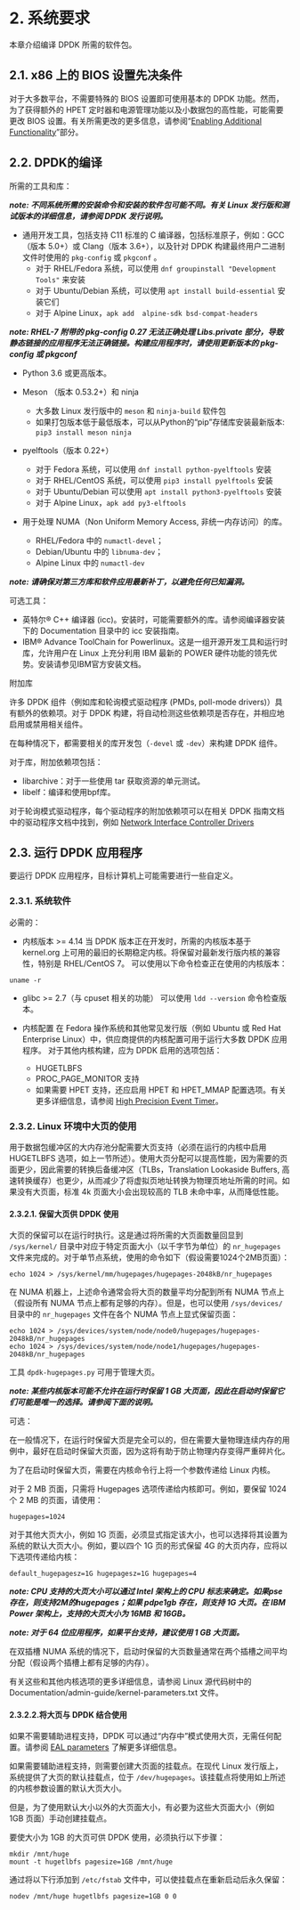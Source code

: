 
# 2. 系统要求

本章介绍编译 DPDK 所需的软件包。

## 2.1. x86 上的 BIOS 设置先决条件

对于大多数平台，不需要特殊的 BIOS 设置即可使用基本的 DPDK 功能。然而，为了获得额外的 HPET 定时器和电源管理功能以及小数据包的高性能，可能需要更改 BIOS 设置。有关所需更改的更多信息，请参阅“[Enabling Additional Functionality](https://doc.dpdk.org/guides/linux_gsg/enable_func.html#enabling-additional-functionality)”部分。

## 2.2. DPDK的编译

所需的工具和库：

***note: 不同系统所需的安装命令和安装的软件包可能不同。有关 Linux 发行版和测试版本的详细信息，请参阅 DPDK 发行说明。***

- 通用开发工具，包括支持 C11 标准的 C 编译器，包括标准原子，例如：GCC（版本 5.0+）或 Clang（版本 3.6+），以及针对 DPDK 构建最终用户二进制文件时使用的 `pkg-config` 或 `pkgconf` 。
  - 对于 RHEL/Fedora 系统，可以使用 `dnf groupinstall "Development Tools"` 来安装
  - 对于 Ubuntu/Debian 系统，可以使用 `apt install build-essential` 安装它们
  - 对于 Alpine Linux，`apk add  alpine-sdk bsd-compat-headers`

***note: RHEL-7 附带的 pkg-config 0.27 无法正确处理 Libs.private 部分，导致静态链接的应用程序无法正确链接。构建应用程序时，请使用更新版本的 pkg-config 或 pkgconf***

- Python 3.6 或更高版本。

- Meson （版本 0.53.2+）和 ninja
  - 大多数 Linux 发行版中的 `meson` 和 `ninja-build` 软件包
  - 如果打包版本低于最低版本，可以从Python的“pip”存储库安装最新版本: `pip3 install meson ninja`

- pyelftools（版本 0.22+）
  - 对于 Fedora 系统，可以使用 `dnf install python-pyelftools` 安装
  - 对于 RHEL/CentOS 系统，可以使用 `pip3 install pyelftools` 安装
  - 对于 Ubuntu/Debian 可以使用 `apt install python3-pyelftools` 安装
  - 对于 Alpine Linux，`apk add py3-elftools`

- 用于处理 NUMA（Non Uniform Memory Access, 非统一内存访问）的库。
  - RHEL/Fedora 中的 `numactl-devel`；
  - Debian/Ubuntu 中的 `libnuma-dev`；
  - Alpine Linux 中的 `numactl-dev`

***note: 请确保对第三方库和软件应用最新补丁，以避免任何已知漏洞。***

可选工具：
- 英特尔® C++ 编译器 (icc)。安装时，可能需要额外的库。请参阅编译器安装下的 Documentation 目录中的 icc 安装指南。
- IBM® Advance ToolChain for Powerlinux。这是一组开源开发工具和运行时库，允许用户在 Linux 上充分利用 IBM 最新的 POWER 硬件功能的领先优势。安装请参见IBM官方安装文档。

附加库

许多 DPDK 组件（例如库和轮询模式驱动程序 (PMDs, poll-mode drivers)）具有额外的依赖项。对于 DPDK 构建，将自动检测这些依赖项是否存在，并相应地启用或禁用相关组件。

在每种情况下，都需要相关的库开发包（`-devel` 或 `-dev`）来构建 DPDK 组件。

对于库，附加依赖项包括：
- libarchive：对于一些使用 tar 获取资源的单元测试。
- libelf：编译和使用bpf库。

对于轮询模式驱动程序，每个驱动程序的附加依赖项可以在相关 DPDK 指南文档中的驱动程序文档中找到，例如 [Network Interface Controller Drivers](https://doc.dpdk.org/guides/nics/index.html)

## 2.3. 运行 DPDK 应用程序

要运行 DPDK 应用程序，目标计算机上可能需要进行一些自定义。

### 2.3.1. 系统软件

必需的：

- 内核版本 >= 4.14
当 DPDK 版本正在开发时，所需的内核版本基于 kernel.org 上可用的最旧的长期稳定内核。将保留对最新发行版内核的兼容性，特别是 RHEL/CentOS 7。
可以使用以下命令检查正在使用的内核版本：

```
uname -r
```

- glibc >= 2.7（与 cpuset 相关的功能）
可以使用 `ldd --version` 命令检查版本。

- 内核配置
在 Fedora 操作系统和其他常见发行版（例如 Ubuntu 或 Red Hat Enterprise Linux）中，供应商提供的内核配置可用于运行大多数 DPDK 应用程序。
对于其他内核构建，应为 DPDK 启用的选项包括：
  - HUGETLBFS
  - PROC_PAGE_MONITOR 支持
  - 如果需要 HPET 支持，还应启用 HPET 和 HPET_MMAP 配置选项。有关更多详细信息，请参阅 [High Precision Event Timer](https://doc.dpdk.org/guides/linux_gsg/enable_func.html#high-precision-event-timer)。

### 2.3.2. Linux 环境中大页的使用

用于数据包缓冲区的大内存池分配需要大页支持（必须在运行的内核中启用 HUGETLBFS 选项，如上一节所述）。使用大页分配可以提高性能，因为需要的页面更少，因此需要的转换后备缓冲区（TLBs，Translation Lookaside Buffers, 高速转换缓存）也更少，从而减少了将虚拟页地址转换为物理页地址所需的时间。如果没有大页面，标准 4k 页面大小会出现较高的 TLB 未命中率，从而降低性能。

#### 2.3.2.1. 保留大页供 DPDK 使用

大页的保留可以在运行时执行。这是通过将所需的大页面数量回显到 `/sys/kernel/` 目录中对应于特定页面大小（以千字节为单位）的 `nr_hugepages` 文件来完成的。对于单节点系统，使用的命令如下（假设需要1024个2MB页面）：

```
echo 1024 > /sys/kernel/mm/hugepages/hugepages-2048kB/nr_hugepages
```

在 NUMA 机器上，上述命令通常会将大页的数量平均分配到所有 NUMA 节点上（假设所有 NUMA 节点上都有足够的内存）。但是，也可以使用 `/sys/devices/` 目录中的 `nr_hugepages` 文件在各个 NUMA 节点上显式保留页面：

```
echo 1024 > /sys/devices/system/node/node0/hugepages/hugepages-2048kB/nr_hugepages
echo 1024 > /sys/devices/system/node/node1/hugepages/hugepages-2048kB/nr_hugepages
```

工具 `dpdk-hugepages.py` 可用于管理大页。

***note: 某些内核版本可能不允许在运行时保留 1 GB 大页面，因此在启动时保留它们可能是唯一的选择。请参阅下面的说明。***

可选：

在一般情况下，在运行时保留大页是完全可以的，但在需要大量物理连续内存的用例中，最好在启动时保留大页面，因为这将有助于防止物理内存变得严重碎片化。

为了在启动时保留大页，需要在内核命令行上将一个参数传递给 Linux 内核。

对于 2 MB 页面，只需将 Hugepages 选项传递给内核即可。例如，要保留 1024 个 2 MB 的页面，请使用：

```
hugepages=1024
```

对于其他大页大小，例如 1G 页面，必须显式指定该大小，也可以选择将其设置为系统的默认大页大小。例如，要以四个 1G 页的形式保留 4G 的大页内存，应将以下选项传递给内核：

```
default_hugepagesz=1G hugepagesz=1G hugepages=4
```

***note: CPU 支持的大页大小可以通过 Intel 架构上的 CPU 标志来确定。如果pse存在，则支持2M的hugepages；如果 pdpe1gb 存在，则支持 1G 大页。在 IBM Power 架构上，支持的大页大小为 16MB 和 16GB。***

***note: 对于 64 位应用程序，如果平台支持，建议使用 1 GB 大页面。***

在双插槽 NUMA 系统的情况下，启动时保留的大页数量通常在两个插槽之间平均分配（假设两个插槽上都有足够的内存）。

有关这些和其他内核选项的更多详细信息，请参阅 Linux 源代码树中的 Documentation/admin-guide/kernel-parameters.txt 文件。

#### 2.3.2.2.将大页与 DPDK 结合使用

如果不需要辅助进程支持，DPDK 可以通过“内存中”模式使用大页，无需任何配置。请参阅 [EAL parameters](https://doc.dpdk.org/guides/linux_gsg/linux_eal_parameters.html) 了解更多详细信息。

如果需要辅助进程支持，则需要创建大页面的挂载点。在现代 Linux 发行版上，系统提供了大页的默认挂载点，位于 `/dev/hugepages`。该挂载点将使用如上所述的内核参数设置的默认大页大小。

但是，为了使用默认大小以外的大页面大小，有必要为这些大页面大小（例如 1GB 页面）手动创建挂载点。

要使大小为 1GB 的大页可供 DPDK 使用，必须执行以下步骤：

```
mkdir /mnt/huge
mount -t hugetlbfs pagesize=1GB /mnt/huge
```

通过将以下行添加到 `/etc/fstab` 文件中，可以使挂载点在重新启动后永久保留：

```
nodev /mnt/huge hugetlbfs pagesize=1GB 0 0
```
